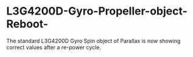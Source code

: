 # L3G4200D-Gyro-Propeller-object-Reboot-
The standard L3G4200D Gyro Spin object of Parallax is now showing correct values after a re-power cycle.
